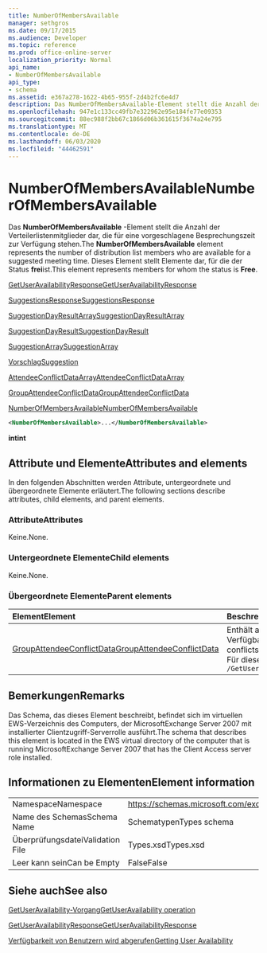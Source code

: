 ```yaml
---
title: NumberOfMembersAvailable
manager: sethgros
ms.date: 09/17/2015
ms.audience: Developer
ms.topic: reference
ms.prod: office-online-server
localization_priority: Normal
api_name:
- NumberOfMembersAvailable
api_type:
- schema
ms.assetid: e367a278-1622-4b65-955f-2d4b2fc6e4d7
description: Das NumberOfMembersAvailable-Element stellt die Anzahl der Verteilerlistenmitglieder dar, die für eine vorgeschlagene Besprechungszeit zur Verfügung stehen. Dieses Element stellt Elemente dar, für die der Status frei ist.
ms.openlocfilehash: 947e1c133cc49fb7e322962e95e184fe77e09353
ms.sourcegitcommit: 88ec988f2bb67c1866d06b361615f3674a24e795
ms.translationtype: MT
ms.contentlocale: de-DE
ms.lasthandoff: 06/03/2020
ms.locfileid: "44462591"
---
```

# <a name="numberofmembersavailable"></a><span data-ttu-id="5963d-104">NumberOfMembersAvailable</span><span class="sxs-lookup"><span data-stu-id="5963d-104">NumberOfMembersAvailable</span></span>

<span data-ttu-id="5963d-105">Das **NumberOfMembersAvailable** -Element stellt die Anzahl der Verteilerlistenmitglieder dar, die für eine vorgeschlagene Besprechungszeit zur Verfügung stehen.</span><span class="sxs-lookup"><span data-stu-id="5963d-105">The **NumberOfMembersAvailable** element represents the number of distribution list members who are available for a suggested meeting time.</span></span> <span data-ttu-id="5963d-106">Dieses Element stellt Elemente dar, für die der Status **frei**ist.</span><span class="sxs-lookup"><span data-stu-id="5963d-106">This element represents members for whom the status is **Free**.</span></span>
  
[<span data-ttu-id="5963d-107">GetUserAvailabilityResponse</span><span class="sxs-lookup"><span data-stu-id="5963d-107">GetUserAvailabilityResponse</span></span>](getuseravailabilityresponse.md)
  
[<span data-ttu-id="5963d-108">SuggestionsResponse</span><span class="sxs-lookup"><span data-stu-id="5963d-108">SuggestionsResponse</span></span>](suggestionsresponse.md)
  
[<span data-ttu-id="5963d-109">SuggestionDayResultArray</span><span class="sxs-lookup"><span data-stu-id="5963d-109">SuggestionDayResultArray</span></span>](suggestiondayresultarray.md)
  
[<span data-ttu-id="5963d-110">SuggestionDayResult</span><span class="sxs-lookup"><span data-stu-id="5963d-110">SuggestionDayResult</span></span>](suggestiondayresult.md)
  
[<span data-ttu-id="5963d-111">SuggestionArray</span><span class="sxs-lookup"><span data-stu-id="5963d-111">SuggestionArray</span></span>](suggestionarray.md)
  
[<span data-ttu-id="5963d-112">Vorschlag</span><span class="sxs-lookup"><span data-stu-id="5963d-112">Suggestion</span></span>](suggestion.md)
  
[<span data-ttu-id="5963d-113">AttendeeConflictDataArray</span><span class="sxs-lookup"><span data-stu-id="5963d-113">AttendeeConflictDataArray</span></span>](attendeeconflictdataarray.md)
  
[<span data-ttu-id="5963d-114">GroupAttendeeConflictData</span><span class="sxs-lookup"><span data-stu-id="5963d-114">GroupAttendeeConflictData</span></span>](groupattendeeconflictdata.md)
  
[<span data-ttu-id="5963d-115">NumberOfMembersAvailable</span><span class="sxs-lookup"><span data-stu-id="5963d-115">NumberOfMembersAvailable</span></span>](numberofmembersavailable.md)
  
```xml
<NumberOfMembersAvailable>...</NumberOfMembersAvailable>
```

 <span data-ttu-id="5963d-116">**int**</span><span class="sxs-lookup"><span data-stu-id="5963d-116">**int**</span></span>
## <a name="attributes-and-elements"></a><span data-ttu-id="5963d-117">Attribute und Elemente</span><span class="sxs-lookup"><span data-stu-id="5963d-117">Attributes and elements</span></span>

<span data-ttu-id="5963d-118">In den folgenden Abschnitten werden Attribute, untergeordnete und übergeordnete Elemente erläutert.</span><span class="sxs-lookup"><span data-stu-id="5963d-118">The following sections describe attributes, child elements, and parent elements.</span></span>
  
### <a name="attributes"></a><span data-ttu-id="5963d-119">Attribute</span><span class="sxs-lookup"><span data-stu-id="5963d-119">Attributes</span></span>

<span data-ttu-id="5963d-120">Keine.</span><span class="sxs-lookup"><span data-stu-id="5963d-120">None.</span></span>
  
### <a name="child-elements"></a><span data-ttu-id="5963d-121">Untergeordnete Elemente</span><span class="sxs-lookup"><span data-stu-id="5963d-121">Child elements</span></span>

<span data-ttu-id="5963d-122">Keine.</span><span class="sxs-lookup"><span data-stu-id="5963d-122">None.</span></span>
  
### <a name="parent-elements"></a><span data-ttu-id="5963d-123">Übergeordnete Elemente</span><span class="sxs-lookup"><span data-stu-id="5963d-123">Parent elements</span></span>

|<span data-ttu-id="5963d-124">**Element**</span><span class="sxs-lookup"><span data-stu-id="5963d-124">**Element**</span></span>|<span data-ttu-id="5963d-125">**Beschreibung**</span><span class="sxs-lookup"><span data-stu-id="5963d-125">**Description**</span></span>|
|:-----|:-----|
|[<span data-ttu-id="5963d-126">GroupAttendeeConflictData</span><span class="sxs-lookup"><span data-stu-id="5963d-126">GroupAttendeeConflictData</span></span>](groupattendeeconflictdata.md) <br/> |<span data-ttu-id="5963d-127">Enthält aggregierte Konfliktinformationen über die Anzahl der verfügbaren Benutzer, die Anzahl der Benutzer mit Konflikten sowie die Anzahl der Benutzer, die in einer Verteilerliste keine Verfügbarkeitsinformationen für eine vorgeschlagene Besprechungszeit haben.</span><span class="sxs-lookup"><span data-stu-id="5963d-127">Contains aggregate conflict information about the number of users who are available, the number of users who have conflicts, and the number of users who do not have availability information in a distribution list for a suggested meeting time.</span></span>  <br/> <span data-ttu-id="5963d-128">Für dieses Element wird folgender XPath-Ausdruck verwendet: </span><span class="sxs-lookup"><span data-stu-id="5963d-128">The following is the XPath expression to this element:</span></span>  <br/>  `/GetUserAvailabilityResponse/SuggestionsResponse/SuggestionDayResultArray/SuggestionDayResult[i]/SuggestionArray/Suggestion[i]/AttendeeConflictDataArray/GroupAttendeeConflictData[i]` <br/> |
   
## <a name="remarks"></a><span data-ttu-id="5963d-129">Bemerkungen</span><span class="sxs-lookup"><span data-stu-id="5963d-129">Remarks</span></span>

<span data-ttu-id="5963d-130">Das Schema, das dieses Element beschreibt, befindet sich im virtuellen EWS-Verzeichnis des Computers, der MicrosoftExchange Server 2007 mit installierter Clientzugriff-Serverrolle ausführt.</span><span class="sxs-lookup"><span data-stu-id="5963d-130">The schema that describes this element is located in the EWS virtual directory of the computer that is running MicrosoftExchange Server 2007 that has the Client Access server role installed.</span></span>
  
## <a name="element-information"></a><span data-ttu-id="5963d-131">Informationen zu Elementen</span><span class="sxs-lookup"><span data-stu-id="5963d-131">Element information</span></span>

|||
|:-----|:-----|
|<span data-ttu-id="5963d-132">Namespace</span><span class="sxs-lookup"><span data-stu-id="5963d-132">Namespace</span></span>  <br/> |https://schemas.microsoft.com/exchange/services/2006/types  <br/> |
|<span data-ttu-id="5963d-133">Name des Schemas</span><span class="sxs-lookup"><span data-stu-id="5963d-133">Schema Name</span></span>  <br/> |<span data-ttu-id="5963d-134">Schematypen</span><span class="sxs-lookup"><span data-stu-id="5963d-134">Types schema</span></span>  <br/> |
|<span data-ttu-id="5963d-135">Überprüfungsdatei</span><span class="sxs-lookup"><span data-stu-id="5963d-135">Validation File</span></span>  <br/> |<span data-ttu-id="5963d-136">Types.xsd</span><span class="sxs-lookup"><span data-stu-id="5963d-136">Types.xsd</span></span>  <br/> |
|<span data-ttu-id="5963d-137">Leer kann sein</span><span class="sxs-lookup"><span data-stu-id="5963d-137">Can be Empty</span></span>  <br/> |<span data-ttu-id="5963d-138">False</span><span class="sxs-lookup"><span data-stu-id="5963d-138">False</span></span>  <br/> |
   
## <a name="see-also"></a><span data-ttu-id="5963d-139">Siehe auch</span><span class="sxs-lookup"><span data-stu-id="5963d-139">See also</span></span>



[<span data-ttu-id="5963d-140">GetUserAvailability-Vorgang</span><span class="sxs-lookup"><span data-stu-id="5963d-140">GetUserAvailability operation</span></span>](getuseravailability-operation.md)
  
[<span data-ttu-id="5963d-141">GetUserAvailabilityResponse</span><span class="sxs-lookup"><span data-stu-id="5963d-141">GetUserAvailabilityResponse</span></span>](getuseravailabilityresponse.md)


[<span data-ttu-id="5963d-142">Verfügbarkeit von Benutzern wird abgerufen</span><span class="sxs-lookup"><span data-stu-id="5963d-142">Getting User Availability</span></span>](https://msdn.microsoft.com/library/d4133fcb-9b0f-4e6b-aadf-a389da83516a%28Office.15%29.aspx)

